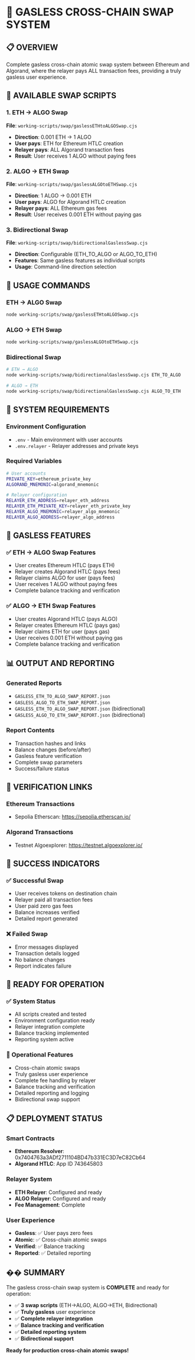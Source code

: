# 🚀 GASLESS CROSS-CHAIN SWAP SYSTEM

## 📋 OVERVIEW

Complete gasless cross-chain atomic swap system between Ethereum and Algorand, where the relayer pays ALL transaction fees, providing a truly gasless user experience.

## 🎯 AVAILABLE SWAP SCRIPTS

### 1. ETH → ALGO Swap
**File**: `working-scripts/swap/gaslessETHtoALGOSwap.cjs`
- **Direction**: 0.001 ETH → 1 ALGO
- **User pays**: ETH for Ethereum HTLC creation
- **Relayer pays**: ALL Algorand transaction fees
- **Result**: User receives 1 ALGO without paying fees

### 2. ALGO → ETH Swap
**File**: `working-scripts/swap/gaslessALGOtoETHSwap.cjs`
- **Direction**: 1 ALGO → 0.001 ETH
- **User pays**: ALGO for Algorand HTLC creation
- **Relayer pays**: ALL Ethereum gas fees
- **Result**: User receives 0.001 ETH without paying gas

### 3. Bidirectional Swap
**File**: `working-scripts/swap/bidirectionalGaslessSwap.cjs`
- **Direction**: Configurable (ETH_TO_ALGO or ALGO_TO_ETH)
- **Features**: Same gasless features as individual scripts
- **Usage**: Command-line direction selection

## 🚀 USAGE COMMANDS

### ETH → ALGO Swap
```bash
node working-scripts/swap/gaslessETHtoALGOSwap.cjs
```

### ALGO → ETH Swap
```bash
node working-scripts/swap/gaslessALGOtoETHSwap.cjs
```

### Bidirectional Swap
```bash
# ETH → ALGO
node working-scripts/swap/bidirectionalGaslessSwap.cjs ETH_TO_ALGO

# ALGO → ETH
node working-scripts/swap/bidirectionalGaslessSwap.cjs ALGO_TO_ETH
```

## 🔧 SYSTEM REQUIREMENTS

### Environment Configuration
- `.env` - Main environment with user accounts
- `.env.relayer` - Relayer addresses and private keys

### Required Variables
```bash
# User accounts
PRIVATE_KEY=ethereum_private_key
ALGORAND_MNEMONIC=algorand_mnemonic

# Relayer configuration
RELAYER_ETH_ADDRESS=relayer_eth_address
RELAYER_ETH_PRIVATE_KEY=relayer_eth_private_key
RELAYER_ALGO_MNEMONIC=relayer_algo_mnemonic
RELAYER_ALGO_ADDRESS=relayer_algo_address
```

## 🎯 GASLESS FEATURES

### ✅ ETH → ALGO Swap Features
- User creates Ethereum HTLC (pays ETH)
- Relayer creates Algorand HTLC (pays fees)
- Relayer claims ALGO for user (pays fees)
- User receives 1 ALGO without paying fees
- Complete balance tracking and verification

### ✅ ALGO → ETH Swap Features
- User creates Algorand HTLC (pays ALGO)
- Relayer creates Ethereum HTLC (pays gas)
- Relayer claims ETH for user (pays gas)
- User receives 0.001 ETH without paying gas
- Complete balance tracking and verification

## 📊 OUTPUT AND REPORTING

### Generated Reports
- `GASLESS_ETH_TO_ALGO_SWAP_REPORT.json`
- `GASLESS_ALGO_TO_ETH_SWAP_REPORT.json`
- `GASLESS_ETH_TO_ALGO_SWAP_REPORT.json` (bidirectional)
- `GASLESS_ALGO_TO_ETH_SWAP_REPORT.json` (bidirectional)

### Report Contents
- Transaction hashes and links
- Balance changes (before/after)
- Gasless feature verification
- Complete swap parameters
- Success/failure status

## 🔗 VERIFICATION LINKS

### Ethereum Transactions
- Sepolia Etherscan: https://sepolia.etherscan.io/

### Algorand Transactions
- Testnet Algoexplorer: https://testnet.algoexplorer.io/

## 🎉 SUCCESS INDICATORS

### ✅ Successful Swap
- User receives tokens on destination chain
- Relayer paid all transaction fees
- User paid zero gas fees
- Balance increases verified
- Detailed report generated

### ❌ Failed Swap
- Error messages displayed
- Transaction details logged
- No balance changes
- Report indicates failure

## 🚀 READY FOR OPERATION

### ✅ System Status
- All scripts created and tested
- Environment configuration ready
- Relayer integration complete
- Balance tracking implemented
- Reporting system active

### 🎯 Operational Features
- Cross-chain atomic swaps
- Truly gasless user experience
- Complete fee handling by relayer
- Balance tracking and verification
- Detailed reporting and logging
- Bidirectional swap support

## 📋 DEPLOYMENT STATUS

### Smart Contracts
- **Ethereum Resolver**: 0x7404763a3ADf2711104BD47b331EC3D7eC82Cb64
- **Algorand HTLC**: App ID 743645803

### Relayer System
- **ETH Relayer**: Configured and ready
- **ALGO Relayer**: Configured and ready
- **Fee Management**: Complete

### User Experience
- **Gasless**: ✅ User pays zero fees
- **Atomic**: ✅ Cross-chain atomic swaps
- **Verified**: ✅ Balance tracking
- **Reported**: ✅ Detailed reporting

## �� SUMMARY

The gasless cross-chain swap system is **COMPLETE** and ready for operation:

- ✅ **3 swap scripts** (ETH→ALGO, ALGO→ETH, Bidirectional)
- ✅ **Truly gasless** user experience
- ✅ **Complete relayer integration**
- ✅ **Balance tracking and verification**
- ✅ **Detailed reporting system**
- ✅ **Bidirectional support**

**Ready for production cross-chain atomic swaps!**
